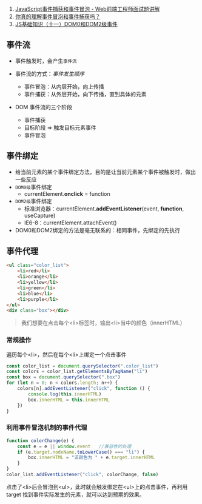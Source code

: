 1. [JavaScript事件捕获和事件冒泡 - Web前端工程师面试题讲解](https://www.bilibili.com/video/BV1m7411L7YW)
2. [你真的理解事件冒泡和事件捕获吗？](https://juejin.im/post/5cc941436fb9a03236394027#heading-8)
3. [JS基础知识（十一）DOM0和DOM2级事件](https://blog.csdn.net/qq_23389687/article/details/80166843)

## 事件流

- 事件触发时，会产生`事件流`
- 事件流的方式：*事件发生顺序*
  - 事件冒泡：从内层开始，向上传播
  - 事件捕获：从外层开始，向下传播，直到具体的元素

- DOM 事件流的三个阶段
  - 事件捕获
  - 目标阶段 => 触发目标元素事件
  - 事件冒泡

## 事件绑定

- 给当前元素的某个事件绑定方法，目的是让当前元素某个事件被触发时，做出一些反应
- `DOM0级`事件绑定
  - currentElement.**onclick** = function
- `DOM2级`事件绑定
  - 标准浏览器：currentElement.**addEventListener**(event, **function**, useCapture)
  - IE6-8：currentElement.attachEvent()
- DOM0和DOM2绑定的方法是毫无联系的：相同事件，先绑定的先执行

## 事件代理

```html
<ul class="color_list">        
    <li>red</li>        
    <li>orange</li>        
    <li>yellow</li>        
    <li>green</li>        
    <li>blue</li>        
    <li>purple</li>    
</ul>
<div class="box"></div>
```

> 我们想要在点击每个\<li>标签时，输出\<li>当中的颜色（innerHTML）

### 常规操作

遍历每个\<li>，然后在每个\<li>上绑定一个点击事件

```javascript
const color_list = document.querySelector(".color_list")
const colors = color_list.getElementsByTagName("li")
const box = document.querySelector(".box")
for (let n = 0; n < colors.length; n++) {
    colors[n].addEventListener("click", function () {
        console.log(this.innerHTML)
        box.innerHTML = this.innerHTML
    })
}
```

### 利用事件冒泡机制的事件代理

```javascript
function colorChange(e) {
    const e = e || window.event   //兼容性的处理         
    if (e.target.nodeName.toLowerCase() === "li") {
        box.innerHTML = "该颜色为 " + e.target.innerHTML
    }
}
color_list.addEventListener("click", colorChange, false)
```

点击了\<li>后会冒泡到\<ul>，此时就会触发绑定在\<ul>上的点击事件，再利用 target 找到事件实际发生的元素，就可以达到预期的效果。